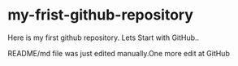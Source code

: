 # my-frist-github-repository
Here is my first github repository. Lets Start with GitHub..

README/md file was just edited manually.One more edit at GitHub
